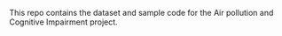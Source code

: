This repo contains the dataset and sample code for the Air pollution and Cognitive Impairment project.

